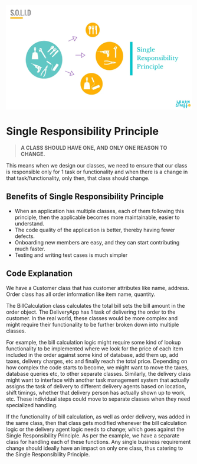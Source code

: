 <!-- Single Responsibility Principle -->
![SRP]( https://raw.githubusercontent.com/Bhaveshkadam/JAVA-SOLID-PRINCIPLES/main/Single%20Responsibility%20Principle/SOLID.webp "SRP")

# Single Responsibility Principle


> **A CLASS SHOULD HAVE ONE, AND ONLY ONE REASON TO CHANGE.**


This means when we design our classes, we need to ensure that our class is responsible only for 1 task or functionality and when there is a change in that task/functionality, only then, that class should change.



<!-- Benefits of Single Responsibility Principle -->

## Benefits of Single Responsibility Principle
* When an application has multiple classes, each of them following this principle, then the applicable becomes more maintainable, easier to understand.	
* The code quality of the application is better, thereby having fewer defects.
* Onboarding new members are easy, and they can start contributing much faster.
* Testing and writing test cases is much simpler


<!-- Code Explanation-->

## Code Explanation

We have a Customer class that has customer attributes like name, address. Order class has all order information like item name, quantity.

The BillCalculation class calculates the total bill sets the bill amount in the order object. The DeliveryApp has 1 task of delivering the order to the customer. In the real world, these classes would be more complex and might require their functionality to be further broken down into multiple classes. 

For example, the bill calculation logic might require some kind of lookup functionality to be implemented where we look for the price of each item included in the order against some kind of database, add them up, add taxes, delivery charges, etc and finally reach the total price. Depending on how complex the code starts to become, we might want to move the taxes, database queries etc, to other separate classes. Similarly, the delivery class might want to interface with another task management system that actually assigns the task of delivery to different delivery agents based on location, shift timings, whether that delivery person has actually shown up to work, etc. These individual steps could move to separate classes when they need specialized handling. 

If the functionality of bill calculation, as well as order delivery, was added in the same class, then that class gets modified whenever the bill calculation logic or the delivery agent logic needs to change; which goes against the Single Responsibility Principle.  As per the example, we have a separate class for handling each of these functions. Any single business requirement change should ideally have an impact on only one class, thus catering to the Single Responsibility Principle.

